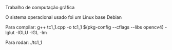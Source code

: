 Trabalho de computação gráfica

O sistema operacional usado foi um Linux base Debian

Para compilar:
  g++ tc1_1.cpp -o tc1_1 $(pkg-config --cflags --libs opencv4) -lglut -lGLU -lGL -lm

Para rodar:
  ./tc1_1
